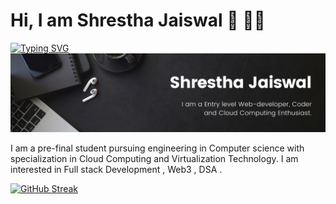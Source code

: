 <h1>Hi, I am Shrestha Jaiswal 👋 👨‍💻</h1>

<a href="https://git.io/typing-svg"><img src="https://readme-typing-svg.demolab.com?font=Fira+Code&weight=200&size=70&duration=2000&pause=1000&center=true&width=1000&height=100&lines=Welcome" alt="Typing SVG" /></a>
<img src = "https://github.com/sj1705/sj1705/blob/main/Black%20Minimal%20Motivation%20Quote%20LinkedIn%20Banner%20(1).png">

I am a pre-final student pursuing engineering in Computer science with specialization in Cloud Computing and 
Virtualization Technology. I am interested in Full stack Development , Web3 , DSA . 



<!-- [![Top Langs](https://github-readme-stats.vercel.app/api/top-langs/?username=sj1705)](https://github.com/sj1705/github-readme-stats)  ! -->
[![GitHub Streak](https://streak-stats.demolab.com/?user=sj1705&theme=algolia)](https://git.io/streak-stats)

